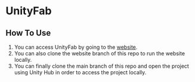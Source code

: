 # UnityFab
## How To Use
1. You can access UnityFab by going to the [website](https://www.yodahe.com/UnityFab/). 
2. You can also clone the website branch of this repo to run the website locally.
3. You can finally clone the main branch of this repo and open the project using Unity Hub in order to access the project locally.

